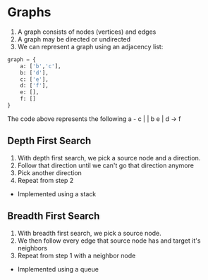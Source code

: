 # Graphs
1. A graph consists of nodes (vertices) and edges
2. A graph may be directed or undirected
3. We can represent a graph using an adjacency list:
```python
graph = {
    a: ['b','c'],
    b: ['d'],
    c: ['e'],
    d: ['f'],
    e: [],
    f: []
}
```
The code above represents the following
a - c
|   |
b   e
|
d -> f

## Depth First Search
1. With depth first search, we pick a source node and a direction.
2. Follow that direction until we can't go that direction anymore
3. Pick another direction
4. Repeat from step 2

- Implemented using a stack


## Breadth First Search
1. With breadth first search, we pick a source node.
2. We then follow every edge that source node has and target it's neighbors
3. Repeat from step 1 with a neighbor node

- Implemented using a queue
